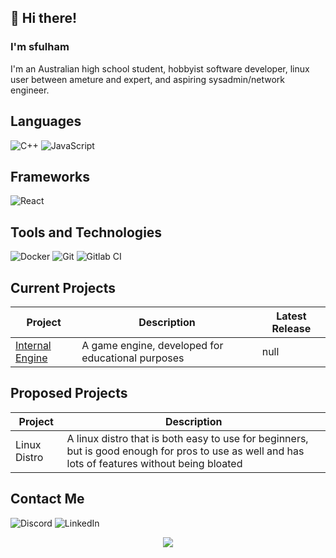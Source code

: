 ## :wave: Hi there!
### I'm sfulham
I'm an Australian high school student, hobbyist software developer, linux user between ameture and expert, and aspiring sysadmin/network engineer.

## Languages
![C++](https://img.shields.io/badge/-C++-00599C?style=flat-square&logo=C++&logoColor=white)
![JavaScript](https://img.shields.io/badge/-JavaScript-#F7DF1E?style=flat-square&logo=JavaScript&logoColor=black)

## Frameworks
![React](https://img.shields.io/badge/-React-45b8d8?style=flat-square&logo=react&logoColor=white)

## Tools and Technologies
![Docker](https://img.shields.io/badge/-Docker-46a2f1?style=flat-square&logo=docker&logoColor=white)
![Git](https://img.shields.io/badge/-Git-F05032?style=flat-square&logo=git&logoColor=white)
![Gitlab CI](https://img.shields.io/badge/-Gitlab-fc6d26?style=flat-square&logo=gitlab&logoColor=white)

## Current Projects
| Project | Description | Latest Release |
| ------- | ----------- | -------------- |
| [Internal Engine](https://github.com/InternalStudios/InternalEngine) | A game engine, developed for educational purposes | null |

## Proposed Projects
| Project | Description |
| ------- | ----------- |
| Linux Distro | A linux distro that is both easy to use for beginners, but is good enough for pros to use as well and has lots of features without being bloated |

## Contact Me
![Discord](https://img.shields.io/badge/discord-%40sfulham%232956-ffd1dc?style=flat-square&logo=discord) ![LinkedIn](https://img.shields.io/badge/linkedin-Shaun%20Fulham-0e76a8?style=flat-square&logo=linkedin)

<p align="center">
  <img src="https://github-readme-stats.vercel.app/api?username=sfulham&show_icons=true&theme=omni">
</p>
